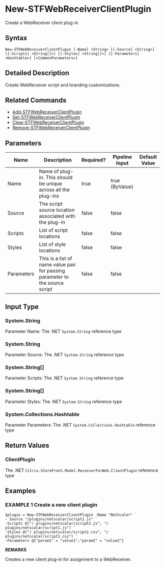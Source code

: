 ﻿# New-STFWebReceiverClientPlugin

Create a WebReceiver client plug-in

## Syntax

```
New-STFWebReceiverClientPlugin [-Name] <String> [[-Source] <String>] [[-Scripts] <String[]>] [[-Styles] <String[]>] [[-Parameters] <Hashtable>] [<CommonParameters>]
```

## Detailed Description

Create WebReceiver script and branding customizations.

## Related Commands

* [Add-STFWebReceiverClientPlugin](./Add-STFWebReceiverClientPlugin)
* [Set-STFWebReceiverClientPlugin](./Set-STFWebReceiverClientPlugin)
* [Clear-STFWebReceiverClientPlugin](./Clear-STFWebReceiverClientPlugin)
* [Remove-STFWebReceiverClientPlugin](./Remove-STFWebReceiverClientPlugin)

## Parameters

| Name   | Description | Required? | Pipeline Input | Default Value |
| --- | --- | --- | --- | --- |
|Name|Name of plug-in. This should be unique across all the plug-ins|true|true (ByValue)| |
|Source|The script source location associated with the plug-in|false|false| |
|Scripts|List of script locations|false|false| |
|Styles|List of style locations|false|false| |
|Parameters|This is a list of name value pair for passing parameter to the source script|false|false| |

## Input Type

### System.String

Parameter Name: The .NET `System.String` reference type

### System.String

Parameter Source: The .NET `System.String` reference type

### System.String[]

Parameter Scripts: The .NET `System.String` reference type

### System.String[]

Parameter Styles: The .NET `System.String` reference type

### System.Collections.Hashtable

Parameter Parameters: The .NET `System.Collections.Hashtable` reference type

## Return Values

### ClientPlugin

The .NET `Citrix.StoreFront.Model.ReceiverForWeb.ClientPlugin` reference type

## Examples

### EXAMPLE 1 Create a new client plugin

```
$plugin = New-STFWebReceiverClientPlugin -Name "NetScaler" `
- Source "/plugins/netscalar/script1.js" `
-Scripts @("/ plugins/netscalar/script2.js", "/ plugins/netscalar/script1.js") `
-Styles @("/ plugins/netscalar/script2.css", "/ plugins/netscalar/script1.css") `
-Parameters @{"param1" = "value1";"param2" = "value2"}
```

**REMARKS**

Creates a new client plug-in for assignment to a WebReceiver.
